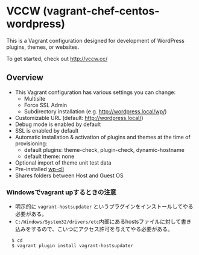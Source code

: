 # VCCW (vagrant-chef-centos-wordpress)

This is a Vagrant configuration designed for development of WordPress plugins, themes, or websites.

To get started, check out <http://vccw.cc/>

## Overview

* This Vagrant configuration has various settings you can change:
     * Multisite
     * Force SSL Admin
     * Subdirectory installation (e.g. http://wordpress.local/wp/)
* Customizable URL (default: http://wordpress.local/)
* Debug mode is enabled by default
* SSL is enabled by default
* Automatic installation & activation of plugins and themes at the time of provisioning:
     * default plugins: theme-check, plugin-check, dynamic-hostname
     * default theme: none
* Optional import of theme unit test data
* Pre-installed [wp-cli](http://wp-cli.org)
* Shares folders between Host and Guest OS

### Windowsでvagrant upするときの注意

* 明示的に `vagrant-hostsupdater` というプラグインをインストールしてやる必要がある。
* `C:/Windows/System32/drivers/etc`内部にあるhostsファイルに対して書き込みをするので、こいつにアクセス許可を与えてやる必要がある。

```
  $ cd 
  $ vagrant plugin install vagrant-hostsupdater
```
